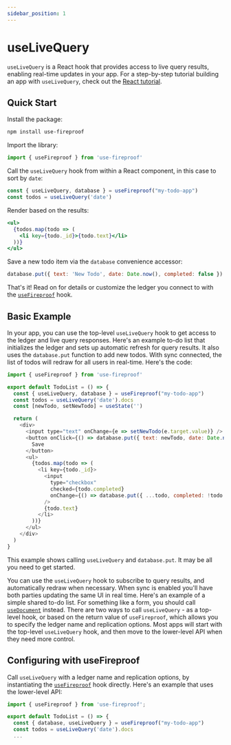 ```yaml
---
sidebar_position: 1
---
```


# useLiveQuery

`useLiveQuery` is a React hook that provides access to live query results, enabling real-time updates in your app. For a step-by-step tutorial building an app with `useLiveQuery`, check out the [React tutorial](/docs/react-tutorial).

## Quick Start

Install the package:

```bash
npm install use-fireproof
```

Import the library:

```js
import { useFireproof } from 'use-fireproof'
```

Call the `useLiveQuery` hook from within a React component, in this case to sort by `date`:

```js
const { useLiveQuery, database } = useFireproof("my-todo-app")
const todos = useLiveQuery('date')
```

Render based on the results:

```jsx
<ul>
  {todos.map(todo => (
    <li key={todo._id}>{todo.text}</li>
  ))}
</ul>
```

Save a new todo item via the `database` convenience accessor:

```js
database.put({ text: 'New Todo', date: Date.now(), completed: false })
```

That's it! Read on for details or customize the ledger you connect to with the [`useFireproof`](./use-fireproof) hook.

## Basic Example

In your app, you can use the top-level `useLiveQuery` hook to get access to the ledger and live query responses. Here's an example to-do list that initializes the ledger and sets up automatic refresh for query results. It also uses the `database.put` function to add new todos. With sync connected, the list of todos will redraw for all users in real-time. Here's the code:

```js
import { useFireproof } from 'use-fireproof'

export default TodoList = () => {
  const { useLiveQuery, database } = useFireproof("my-todo-app")
  const todos = useLiveQuery('date').docs
  const [newTodo, setNewTodo] = useState('')

  return (
    <div>
      <input type="text" onChange={e => setNewTodo(e.target.value)} />
      <button onClick={() => database.put({ text: newTodo, date: Date.now(), completed: false })}>
        Save
      </button>
      <ul>
        {todos.map(todo => (
          <li key={todo._id}>
            <input
              type="checkbox"
              checked={todo.completed}
              onChange={() => database.put({ ...todo, completed: !todo.completed })}
            />
            {todo.text}
          </li>
        ))}
      </ul>
    </div>
  )
}
```

This example shows calling `useLiveQuery` and `database.put`. It may be all you need to get started.


You can use the `useLiveQuery` hook to subscribe to query results, and automatically redraw when necessary. When sync is enabled you'll have both parties updating the same UI in real time. Here's an example of a simple shared to-do list. For something like a form, you should call [`useDocument`](./use-document) instead. There are two ways to call `useLiveQuery` - as a top-level hook, or based on the return value of `useFireproof`, which allows you to specify the ledger name and replication options. Most apps will start with the top-level `useLiveQuery` hook, and then move to the lower-level API when they need more control.


## Configuring with useFireproof

Call `useLiveQuery` with a ledger name and replication options, by instantiating the [`useFireproof`](./use-fireproof) hook directly. Here's an example that uses the lower-level API:

```js
import { useFireproof } from 'use-fireproof';

export default TodoList = () => {
  const { database, useLiveQuery } = useFireproof("my-todo-app")
  const todos = useLiveQuery('date').docs
  ...
```

<!-- This [running CodePen example](https://codepen.io/jchrisa/pen/vYVVxez?editors=0010) uses the `useLiveQuery` to display a list of todos, and the `database.put` function to add new todos.  -->

